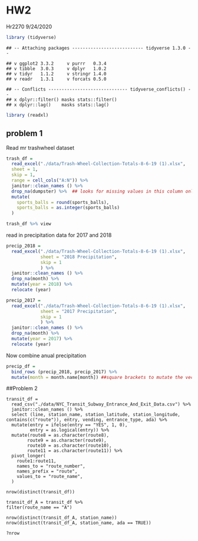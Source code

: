 HW2
================
Hr2270
9/24/2020

``` r
library (tidyverse)
```

    ## -- Attaching packages --------------------------- tidyverse 1.3.0 --

    ## v ggplot2 3.3.2     v purrr   0.3.4
    ## v tibble  3.0.3     v dplyr   1.0.2
    ## v tidyr   1.1.2     v stringr 1.4.0
    ## v readr   1.3.1     v forcats 0.5.0

    ## -- Conflicts ------------------------------ tidyverse_conflicts() --
    ## x dplyr::filter() masks stats::filter()
    ## x dplyr::lag()    masks stats::lag()

``` r
library (readxl)
```

## problem 1

Read mr trashwheel dataset

``` r
trash_df = 
  read_excel("./data/Trash-Wheel-Collection-Totals-8-6-19 (1).xlsx",
  sheet = 1,
  skip = 1,
  range = cell_cols("A:N")) %>%
  janitor::clean_names () %>%
  drop_na(dumpster) %>%  ## looks for missing values in this column only
  mutate(
    sports_balls = round(sports_balls),
    sports_balls = as.integer(sports_balls)
  )

trash_df %>% view
```

read in precipitation data for 2017 and 2018

``` r
precip_2018 =
  read_excel("./data/Trash-Wheel-Collection-Totals-8-6-19 (1).xlsx",
             sheet = "2018 Precipitation",
             skip = 1
             ) %>%
  janitor::clean_names () %>%
  drop_na(month) %>%
  mutate(year = 2018) %>%
  relocate (year)

precip_2017 =
  read_excel("./data/Trash-Wheel-Collection-Totals-8-6-19 (1).xlsx",
             sheet = "2017 Precipitation",
             skip = 1
             ) %>%
  janitor::clean_names () %>%
  drop_na(month) %>%
  mutate(year = 2017) %>%
  relocate (year)
```

Now combine anual precipitation

``` r
precip_df = 
  bind_rows (precip_2018, precip_2017) %>%
  mutate(month = month.name[month]) ##square brackets to mutate the vector
```

\#\#Problem 2

``` read
transit_df =
  read_csv("./data/NYC_Transit_Subway_Entrance_And_Exit_Data.csv") %>%
  janitor::clean_names () %>%
  select (line, station_name, station_latitude, station_longitude, contains(c("route")), entry, vending, entrance_type, ada) %>%
  mutate(entry = ifelse(entry == "YES", 1, 0),
         entry = as.logical(entry)) %>%
  mutate(route8 = as.character(route8), 
        route9 = as.character(route9), 
        route10 = as.character(route10),
        route11 = as.character(route11)) %>%
  pivot_longer(
    route1:route11,
    names_to = "route_number",
    names_prefix = "route",
    values_to = "route_name",
  )

nrow(distinct(transit_df))

transit_df_A = transit_df %>%
filter(route_name == "A")

nrow(distinct(transit_df_A, station_name))
nrow(distinct(transit_df_A, station_name, ada == TRUE))

?nrow
```
